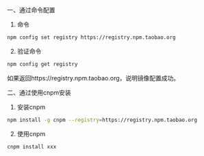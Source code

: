 一、通过命令配置

1. 命令

```bash
npm config set registry https://registry.npm.taobao.org
```

2. 验证命令

```bash
npm config get registry
```

如果返回https://registry.npm.taobao.org，说明镜像配置成功。

二、通过使用cnpm安装

1. 安装cnpm

```bash
npm install -g cnpm --registry=https://registry.npm.taobao.org
```

2. 使用cnpm

```bash
cnpm install xxx
```